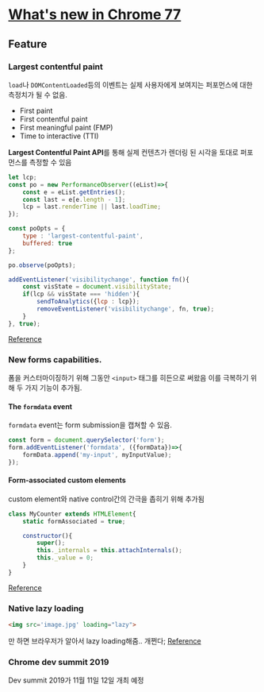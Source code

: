 # [What's new in Chrome 77](https://developers.google.com/web/updates/2019/09/nic77)
## Feature

### Largest contentful paint
```load```나 ```DOMContentLoaded```등의 이벤트는 실제 사용자에게 보여지는 퍼포먼스에 대한 측정치가 될 수 없음.
- First paint
- First contentful paint
- First meaningful paint (FMP)
- Time to interactive (TTI)

**Largest Contentful Paint API**를 통해 실제 컨텐츠가 렌더링 된 시각을 토대로 퍼포먼스를 측정할 수 있음
```javascript
let lcp;
const po = new PerformanceObserver((eList)=>{
    const e = eList.getEntries();
    const last = e[e.length - 1];
    lcp = last.renderTime || last.loadTime;
});

const poOpts = {
    type : 'largest-contentful-paint',
    buffered: true
};

po.observe(poOpts);
```

```javascript
addEventListener('visibilitychange', function fn(){
    const visState = document.visibilityState;
    if(lcp && visState === 'hidden'){
        sendToAnalytics({lcp : lcp});
        removeEventListener('visibilitychange', fn, true);
    }
}, true);
```
[Reference](https://web.dev/largest-contentful-paint/)

### New forms capabilities.
폼을 커스터마이징하기 위해 그동안 ```<input>``` 태그를 히든으로 써왔음 이를 극복하기 위해 두 가지 기능이 추가됨.
#### The ```formdata``` event
```formdata``` event는 form submission을 캡쳐할 수 있음.
```javascript
const form = document.querySelector('form');
form.addEventListener('formdata', ({formData})=>{
    formData.append('my-input', myInputValue);
});
```

#### Form-associated custom elements
custom element와 native control간의 간극을 좁히기 위해 추가됨
```javascript
class MyCounter extends HTMLElement{
    static formAssociated = true;

    constructor(){
        super();
        this._internals = this.attachInternals();
        this._value = 0;
    }
}
```
[Reference](https://web.dev/more-capable-form-controls/)

### Native lazy loading
```html
<img src='image.jpg' loading="lazy">
```
만 하면 브라우저가 알아서 lazy loading해줌.. 개쩐다;
[Reference](https://web.dev/native-lazy-loading/)

### Chrome dev summit 2019
Dev summit 2019가 11월 11일 12일 개최 예정